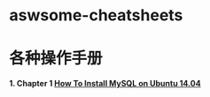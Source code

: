 # aswsome-cheatsheets
# 各种操作手册 #
**1. Chapter 1  [How To Install MySQL on Ubuntu 14.04](https://www.digitalocean.com/community/tutorials/how-to-install-mysql-on-ubuntu-14-04)**
